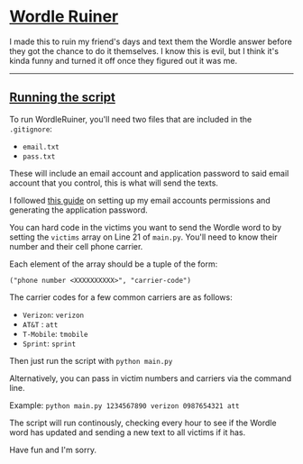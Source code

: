 # **<u> Wordle Ruiner </u>**

I made this to ruin my friend's days and text them the Wordle answer before they got the chance to do it themselves. I know this is evil, but I think it's kinda funny and turned it off once they figured out it was me.

___
## **<u> Running the script </u>**

To run WordleRuiner, you'll need two files that are included in the `.gitignore`:

* `email.txt`
* `pass.txt`

These will include an email account and application password to said email account that you control, this is what will send the texts.

I followed [this guide](https://medium.com/testingonprod/how-to-send-text-messages-with-python-for-free-a7c92816e1a4) on setting up my email accounts permissions and generating the application password.

You can hard code in the victims you want to send the Wordle word to by setting the `victims` array on Line 21 of `main.py`. You'll need to know their number and their cell phone carrier.

Each element of the array should be a tuple of the form:

`("phone number <XXXXXXXXXX>", "carrier-code")`

The carrier codes for a few common carriers are as follows:

* `Verizon`: `verizon`
* `AT&T` : `att`
* `T-Mobile`: `tmobile`
* `Sprint`: `sprint`

Then just run the script with `python main.py`

Alternatively, you can pass in victim numbers and carriers via the command line.

Example: `python main.py 1234567890 verizon 0987654321 att`

The script will run continously, checking every hour to see if the Wordle word has updated and sending a new text to all victims if it has.

Have fun and I'm sorry.
